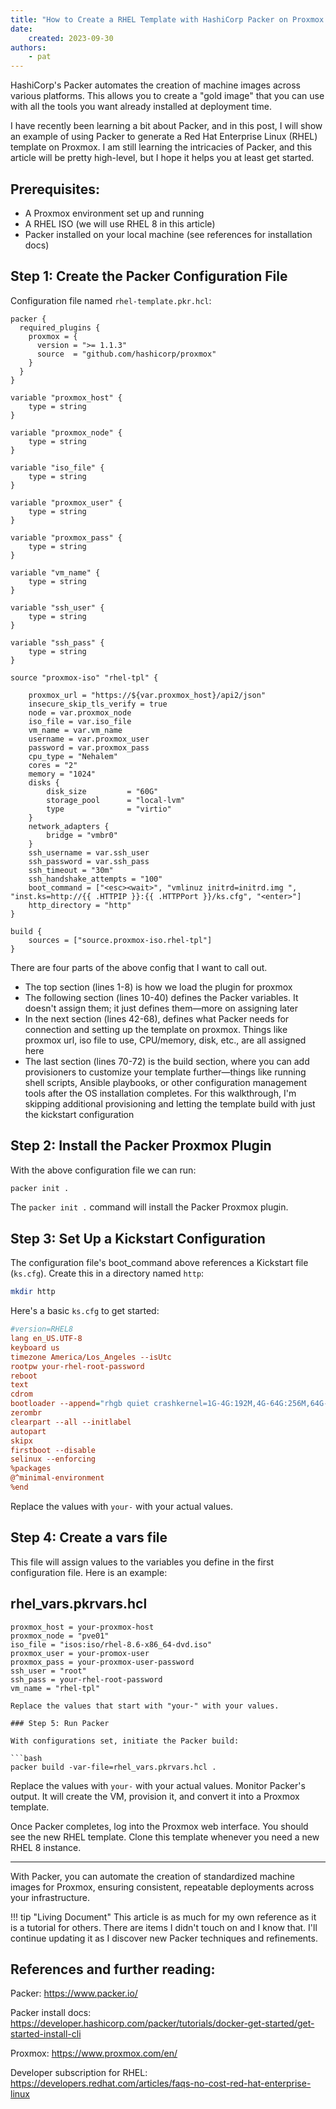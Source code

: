 ```yaml
---
title: "How to Create a RHEL Template with HashiCorp Packer on Proxmox VE"
date:
    created: 2023-09-30
authors:
    - pat
---
```

HashiCorp's Packer automates the creation of machine images across various platforms. 
This allows you to create a "gold image" that you can use with all the tools you want already installed at deployment time. 

<!-- more -->
I have recently been learning a bit about Packer, and in this post, I will show an example of using Packer to generate a Red Hat Enterprise Linux (RHEL) template on Proxmox. 
I am still learning the intricacies of Packer, and this article will be pretty high-level, but I hope it helps you at least get started.


## Prerequisites:

- A Proxmox environment set up and running
- A RHEL ISO (we will use RHEL 8 in this article)
- Packer installed on your local machine (see references for installation docs)

## Step 1: Create the Packer Configuration File

Configuration file named `rhel-template.pkr.hcl`:

```hcl linenums="1"
packer {
  required_plugins {
    proxmox = {
      version = ">= 1.1.3"
      source  = "github.com/hashicorp/proxmox"
    }
  }
}

variable "proxmox_host" {
    type = string
}

variable "proxmox_node" {
    type = string
}

variable "iso_file" {
    type = string
}

variable "proxmox_user" {
    type = string
}

variable "proxmox_pass" {
    type = string
}

variable "vm_name" {
    type = string
}

variable "ssh_user" {
    type = string
}

variable "ssh_pass" {
    type = string
}

source "proxmox-iso" "rhel-tpl" {

    proxmox_url = "https://${var.proxmox_host}/api2/json"
    insecure_skip_tls_verify = true
    node = var.proxmox_node
    iso_file = var.iso_file
    vm_name = var.vm_name
    username = var.proxmox_user
    password = var.proxmox_pass
    cpu_type = "Nehalem"
    cores = "2"
    memory = "1024"
    disks {
        disk_size         = "60G"
        storage_pool      = "local-lvm"
        type              = "virtio"
    }
    network_adapters {
        bridge = "vmbr0"
    }
    ssh_username = var.ssh_user
    ssh_password = var.ssh_pass
    ssh_timeout = "30m"
    ssh_handshake_attempts = "100"
    boot_command = ["<esc><wait>", "vmlinuz initrd=initrd.img ", "inst.ks=http://{{ .HTTPIP }}:{{ .HTTPPort }}/ks.cfg", "<enter>"]
    http_directory = "http"
}

build {
    sources = ["source.proxmox-iso.rhel-tpl"]
}
```

There are four parts of the above config that I want to call out.

- The top section (lines 1-8) is how we load the plugin for proxmox
- The following section (lines 10-40) defines the Packer variables. It doesn't assign them; it just defines them—more on assigning later
- In the next section (lines 42-68), defines what Packer needs for connection and setting up the template on proxmox. Things like proxmox url, iso file to use, CPU/memory, disk, etc., are all assigned here
- The last section (lines 70-72) is the build section, where you can add provisioners to customize your template further—things like running shell scripts, Ansible playbooks, or other configuration management tools after the OS installation completes. For this walkthrough, I'm skipping additional provisioning and letting the template build with just the kickstart configuration

## Step 2: Install the Packer Proxmox Plugin

With the above configuration file we can run:

```bash
packer init .
```

The `packer init .` command will install the Packer Proxmox plugin.

## Step 3: Set Up a Kickstart Configuration

The configuration file's boot_command above references a Kickstart file (`ks.cfg`). 
Create this in a directory named `http`:

```bash
mkdir http
```

Here's a basic `ks.cfg` to get started:

```cfg
#version=RHEL8
lang en_US.UTF-8
keyboard us
timezone America/Los_Angeles --isUtc
rootpw your-rhel-root-password
reboot
text
cdrom
bootloader --append="rhgb quiet crashkernel=1G-4G:192M,4G-64G:256M,64G-:512M"
zerombr
clearpart --all --initlabel
autopart
skipx
firstboot --disable
selinux --enforcing
%packages
@^minimal-environment
%end
```
Replace the values with `your-` with your actual values.

## Step 4: Create a vars file
This file will assign values to the variables you define in the first configuration file. 
Here is an example:

## rhel_vars.pkrvars.hcl

```hcl
proxmox_host = your-proxmox-host
proxmox_node = "pve01"
iso_file = "isos:iso/rhel-8.6-x86_64-dvd.iso"
proxmox_user = your-promox-user
proxmox_pass = your-proxmox-user-password
ssh_user = "root"
ssh_pass = your-rhel-root-password
vm_name = "rhel-tpl"

Replace the values that start with "your-" with your values.

### Step 5: Run Packer

With configurations set, initiate the Packer build:

```bash
packer build -var-file=rhel_vars.pkrvars.hcl .
```

Replace the values with `your-` with your actual values.
Monitor Packer's output. It will create the VM, provision it, and convert it into a Proxmox template.

Once Packer completes, log into the Proxmox web interface. You should see the new RHEL template. Clone this template whenever you need a new RHEL 8 instance.

---

With Packer, you can automate the creation of standardized machine images for Proxmox, ensuring consistent, repeatable deployments across your infrastructure.

!!! tip "Living Document" 
    This article is as much for my own reference as it is a tutorial for others. 
    There are items I didn't touch on and I know that.
    I'll continue updating it as I discover new Packer techniques and refinements.

## References and further reading:

Packer:
https://www.packer.io/

Packer install docs:
https://developer.hashicorp.com/packer/tutorials/docker-get-started/get-started-install-cli

Proxmox:
https://www.proxmox.com/en/

Developer subscription for RHEL:
https://developers.redhat.com/articles/faqs-no-cost-red-hat-enterprise-linux
